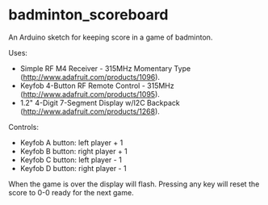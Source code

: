 badminton_scoreboard
====================

An Arduino sketch for keeping score in a game of badminton.

Uses:
* Simple RF M4 Receiver - 315MHz Momentary Type (http://www.adafruit.com/products/1096).
* Keyfob 4-Button RF Remote Control - 315MHz (http://www.adafruit.com/products/1095).
* 1.2" 4-Digit 7-Segment Display w/I2C Backpack (http://www.adafruit.com/products/1268).

Controls:
* Keyfob A button: left player + 1
* Keyfob B button: right player + 1
* Keyfob C button: left player - 1
* Keyfob D button: right player - 1

When the game is over the display will flash. Pressing any key will reset the score to 0-0 ready for the next game.
